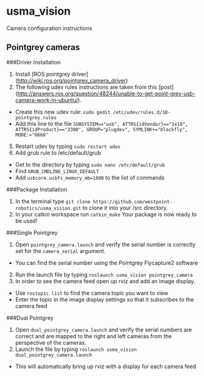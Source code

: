 # usma_vision
Camera configuration instructions

## Pointgrey cameras

###Driver Installation
1. Install [ROS pointgrey driver] (http://wiki.ros.org/pointgrey_camera_driver)
2. The following udev rules instructions are taken from this [post] (http://answers.ros.org/question/48244/unable-to-get-point-grey-usb-camera-work-in-ubuntu/).
 - Create this new udev rule: `sudo gedit /etc/udev/rules.d/10-pointgrey.rules`
 - Add this line to the file `SUBSYSTEM=="usb", ATTRS{idVendor}=="1e10", ATTRS{idProduct}=="3300", GROUP="plugdev", SYMLINK+="blackfly", MODE:="0666"`
5. Restart udev by typing `sudo restart udev`
6. Add grub rule to /etc/default/grub
 - Get to the directory by typing `sudo nano /etc/default/grub`
 - Find `GRUB_CMDLINE_LINUX_DEFAULT`
 - Add `usbcore.usbfs_memory_mb=1000` to the list of commands

###Package Installation
1. In the terminal type `git clone https://github.com/westpoint-robotics/usma_vision.git` to clone it into your /src directory.
2. In your catkin workspace run `catkin_make`
Your package is now ready to be used!

###Single Pointgrey
1. Open `pointgrey_camera.launch` and verify the serial number is correctly set for the `camera_serial` argument.
 - You can find the serial number using the Pointgrey Flycapture2 software
2. Run the launch file by typing `roslaunch usma_vision pointgrey_camera`
3. In order to see the camera feed open up rviz and add an image display.
 - Use `rostopic list` to find the camera topic you want to view
 - Enter the topic in the image display settings so that it subscribes to the camera feed

###Dual Pointgrey
1. Open `dual_pointgrey_camera.launch` and verify the serial numbers are correct and are mapped to the right and left cameras from the perspective of the cameras.
2. Launch the file by typing `roslaunch usma_vision dual_pointgrey_camera.launch` 
 - This will automatically bring up rviz with a display for each camera feed
